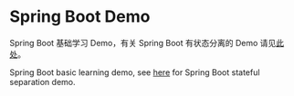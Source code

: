 # Spring Boot Demo

Spring Boot 基础学习 Demo，有关 Spring Boot 有状态分离的 Demo 请见[此处](https://github.dev/SeagullOddy/demo-spring-boot-stateful)。

Spring Boot basic learning demo, see [here](https://github.dev/SeagullOddy/demo-spring-boot-stateful) for Spring Boot stateful separation demo.
